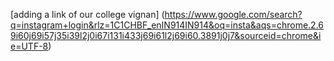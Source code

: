 [adding a link of our college vignan]
(https://www.google.com/search?q=instagram+login&rlz=1C1CHBF_enIN914IN914&oq=insta&aqs=chrome.2.69i60j69i57j35i39l2j0i67i131i433j69i61l2j69i60.3891j0j7&sourceid=chrome&ie=UTF-8)
